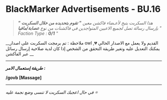 # BlackMarker Advertisements - BU.16
> *هذا السكربت يتيح لأعـضاء فاكشن معين __" تقوم بتحديده من خلال السكربت "__ بإرسال رسالة تصل لجميع الاعبين المتواجدين في فاكشنات من نوع __عصابة/مافيا__ " Faction Type : __0/1__ "*

__ملاحظة : تم برمجت السكربت على اصدار owl القديم ولا يعمل مع الاصدار الحالي 💔, يمكنك التعديل عليه وتغير طريقة التحقق من الشخص إذا كان لدية صلاحية إرسال رسائل عبر الفاكشن __
_______________________________________________________________________________________________


***طريقة إستعمال الامر :***

**/govb [Massage]**
_________________________________________________________________________________________________

*في حال اعجبك السكربت لا تنسى وضع نجمة عليه ⭐*

